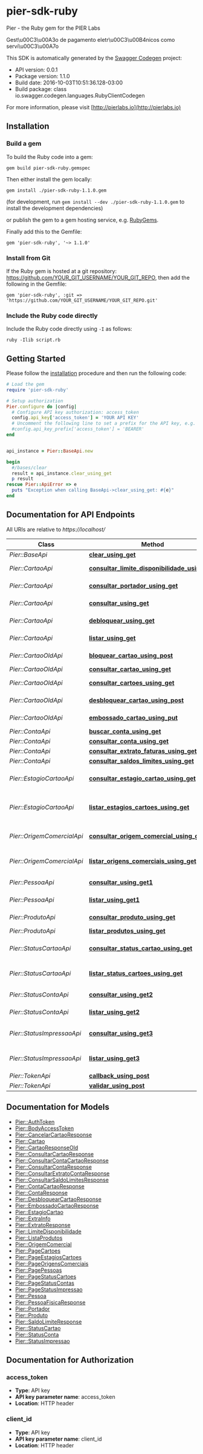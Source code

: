 # pier-sdk-ruby

Pier - the Ruby gem for the PIER Labs


Gest\u00C3\u00A3o de pagamento eletr\u00C3\u00B4nicos como servi\u00C3\u00A7o


This SDK is automatically generated by the [Swagger Codegen](https://github.com/swagger-api/swagger-codegen) project:

- API version: 0.0.1
- Package version: 1.1.0
- Build date: 2016-10-03T10:51:36.128-03:00
- Build package: class io.swagger.codegen.languages.RubyClientCodegen

For more information, please visit [http://pierlabs.io](http://pierlabs.io)


## Installation

### Build a gem

To build the Ruby code into a gem:

```shell
gem build pier-sdk-ruby.gemspec
```

Then either install the gem locally:

```shell
gem install ./pier-sdk-ruby-1.1.0.gem
```
(for development, run `gem install --dev ./pier-sdk-ruby-1.1.0.gem` to install the development dependencies)

or publish the gem to a gem hosting service, e.g. [RubyGems](https://rubygems.org/).

Finally add this to the Gemfile:

    gem 'pier-sdk-ruby', '~> 1.1.0'

### Install from Git

If the Ruby gem is hosted at a git repository: https://github.com/YOUR_GIT_USERNAME/YOUR_GIT_REPO, then add the following in the Gemfile:

    gem 'pier-sdk-ruby', :git => 'https://github.com/YOUR_GIT_USERNAME/YOUR_GIT_REPO.git'

### Include the Ruby code directly

Include the Ruby code directly using `-I` as follows:

```shell
ruby -Ilib script.rb
```

## Getting Started

Please follow the [installation](#installation) procedure and then run the following code:
```ruby
# Load the gem
require 'pier-sdk-ruby'

# Setup authorization
Pier.configure do |config|
  # Configure API key authorization: access_token
  config.api_key['access_token'] = 'YOUR API KEY'
  # Uncomment the following line to set a prefix for the API key, e.g. 'BEARER' (defaults to nil)
  #config.api_key_prefix['access_token'] = 'BEARER'
end


api_instance = Pier::BaseApi.new

begin
  #/bases/clear
  result = api_instance.clear_using_get
  p result
rescue Pier::ApiError => e
  puts "Exception when calling BaseApi->clear_using_get: #{e}"
end

```

## Documentation for API Endpoints

All URIs are relative to *https://localhost/*

Class | Method | HTTP request | Description
------------ | ------------- | ------------- | -------------
*Pier::BaseApi* | [**clear_using_get**](docs/BaseApi.md#clear_using_get) | **GET** /api/bases/clear | /bases/clear
*Pier::CartaoApi* | [**consultar_limite_disponibilidade_using_get**](docs/CartaoApi.md#consultar_limite_disponibilidade_using_get) | **GET** /api/cartoes/{id_cartao}/limites-disponibilidades | Apresenta os limites do Portador do Cart\u00C3\u00A3o
*Pier::CartaoApi* | [**consultar_portador_using_get**](docs/CartaoApi.md#consultar_portador_using_get) | **GET** /api/cartoes/{id_cartao}/portadores | Apresenta os dados do Portador do Cart\u00C3\u00A3o 
*Pier::CartaoApi* | [**consultar_using_get**](docs/CartaoApi.md#consultar_using_get) | **GET** /api/cartoes/{id_cartao} | Apresenta os dados de um determinado Cart\u00C3\u00A3o
*Pier::CartaoApi* | [**debloquear_using_get**](docs/CartaoApi.md#debloquear_using_get) | **GET** /api/cartoes/{id_cartao}/desbloqueio | Realiza o desbloqueio de um determinado Cart\u00C3\u00A3o
*Pier::CartaoApi* | [**listar_using_get**](docs/CartaoApi.md#listar_using_get) | **GET** /api/cartoes | Lista os Cart\u00C3\u00B5es gerados pelo Emissor
*Pier::CartaoOldApi* | [**bloquear_cartao_using_post**](docs/CartaoOldApi.md#bloquear_cartao_using_post) | **POST** /api/contas/{idConta}/cartoes/{idCartao}/bloquear | Bloqueia um cart\u00C3\u00A3o
*Pier::CartaoOldApi* | [**consultar_cartao_using_get**](docs/CartaoOldApi.md#consultar_cartao_using_get) | **GET** /api/contas/{idConta}/cartoes/{idCartao} | Retorna um cart\u00C3\u00A3o
*Pier::CartaoOldApi* | [**consultar_cartoes_using_get**](docs/CartaoOldApi.md#consultar_cartoes_using_get) | **GET** /api/contas/{idConta}/cartoes | Retorna todos os cart\u00C3\u00B5es
*Pier::CartaoOldApi* | [**desbloquear_cartao_using_post**](docs/CartaoOldApi.md#desbloquear_cartao_using_post) | **POST** /api/contas/{idConta}/cartoes/{idCartao}/desbloquear | Desbloqueia um cart\u00C3\u00A3o
*Pier::CartaoOldApi* | [**embossado_cartao_using_put**](docs/CartaoOldApi.md#embossado_cartao_using_put) | **PUT** /api/contas/{idConta}/cartoes/{idCartao}/embossado | Embossado
*Pier::ContaApi* | [**buscar_conta_using_get**](docs/ContaApi.md#buscar_conta_using_get) | **GET** /api/contas/buscar | Buscar contas
*Pier::ContaApi* | [**consultar_conta_using_get**](docs/ContaApi.md#consultar_conta_using_get) | **GET** /api/contas/{idConta} | Retorna uma conta
*Pier::ContaApi* | [**consultar_extrato_faturas_using_get**](docs/ContaApi.md#consultar_extrato_faturas_using_get) | **GET** /api/contas/{idConta}/faturas | Retorna os extratos
*Pier::ContaApi* | [**consultar_saldos_limites_using_get**](docs/ContaApi.md#consultar_saldos_limites_using_get) | **GET** /api/contas/{idConta}/limites | Retorna o limite
*Pier::EstagioCartaoApi* | [**consultar_estagio_cartao_using_get**](docs/EstagioCartaoApi.md#consultar_estagio_cartao_using_get) | **GET** /api/estagios-cartoes/{id_estagio_cartao} | Apresenta os dados de um determinado Estagio Cart\u00C3\u00A3o 
*Pier::EstagioCartaoApi* | [**listar_estagios_cartoes_using_get**](docs/EstagioCartaoApi.md#listar_estagios_cartoes_using_get) | **GET** /api/estagios-cartoes | Lista as op\u00C3\u00A7\u00C3\u00B5es de Est\u00C3\u00A1gios do Cart\u00C3\u00A3o 
*Pier::OrigemComercialApi* | [**consultar_origem_comercial_using_get**](docs/OrigemComercialApi.md#consultar_origem_comercial_using_get) | **GET** /api/origens-comerciais/{id_origem_comercial} | Opera\u00C3\u00A7\u00C3\u00A3o utilizada para consultar uma determinada Origem Comercial 
*Pier::OrigemComercialApi* | [**listar_origens_comerciais_using_get**](docs/OrigemComercialApi.md#listar_origens_comerciais_using_get) | **GET** /api/origens-comerciais | Opera\u00C3\u00A7\u00C3\u00A3o utilizada para listar Origens Comerciais 
*Pier::PessoaApi* | [**consultar_using_get1**](docs/PessoaApi.md#consultar_using_get1) | **GET** /api/pessoas/{id_pessoa} | Apresenta os dados de uma determinada Pessoa.
*Pier::PessoaApi* | [**listar_using_get1**](docs/PessoaApi.md#listar_using_get1) | **GET** /api/pessoas | Lista as Pessoas cadastradas no Emissor
*Pier::ProdutoApi* | [**consultar_produto_using_get**](docs/ProdutoApi.md#consultar_produto_using_get) | **GET** /api/produtos/{id_produto} | Apresenta os dados de um determinado Produto.
*Pier::ProdutoApi* | [**listar_produtos_using_get**](docs/ProdutoApi.md#listar_produtos_using_get) | **GET** /api/produtos | Lista os Produtos do Emissor
*Pier::StatusCartaoApi* | [**consultar_status_cartao_using_get**](docs/StatusCartaoApi.md#consultar_status_cartao_using_get) | **GET** /api/status-cartoes/{id_status_cartao} | Apresenta os dados de um determinado Status Cart\u00C3\u00A3o 
*Pier::StatusCartaoApi* | [**listar_status_cartoes_using_get**](docs/StatusCartaoApi.md#listar_status_cartoes_using_get) | **GET** /api/status-cartoes | Lista as op\u00C3\u00A7\u00C3\u00B5es de Status do Cart\u00C3\u00A3o 
*Pier::StatusContaApi* | [**consultar_using_get2**](docs/StatusContaApi.md#consultar_using_get2) | **GET** /api/status-contas/{id_status_conta} | Apresenta os dados de um determinado Status Conta
*Pier::StatusContaApi* | [**listar_using_get2**](docs/StatusContaApi.md#listar_using_get2) | **GET** /api/status-contas | Lista os Status Contas cadastrados para o Emissor 
*Pier::StatusImpressaoApi* | [**consultar_using_get3**](docs/StatusImpressaoApi.md#consultar_using_get3) | **GET** /api/status-impressoes/{id_status_impressao} | Apresenta os dados de um determinado Status Impress\u00C3\u00A3o 
*Pier::StatusImpressaoApi* | [**listar_using_get3**](docs/StatusImpressaoApi.md#listar_using_get3) | **GET** /api/status-impressoes | Lista as op\u00C3\u00A7\u00C3\u00B5es de Status Impress\u00C3\u00A3o 
*Pier::TokenApi* | [**callback_using_post**](docs/TokenApi.md#callback_using_post) | **POST** /api/tokens/callback | /tokens/callback
*Pier::TokenApi* | [**validar_using_post**](docs/TokenApi.md#validar_using_post) | **POST** /api/tokens/validar | /tokens/validar


## Documentation for Models

 - [Pier::AuthToken](docs/AuthToken.md)
 - [Pier::BodyAccessToken](docs/BodyAccessToken.md)
 - [Pier::CancelarCartaoResponse](docs/CancelarCartaoResponse.md)
 - [Pier::Cartao](docs/Cartao.md)
 - [Pier::CartaoResponseOld](docs/CartaoResponseOld.md)
 - [Pier::ConsultarCartaoResponse](docs/ConsultarCartaoResponse.md)
 - [Pier::ConsultarContaCartaoResponse](docs/ConsultarContaCartaoResponse.md)
 - [Pier::ConsultarContaResponse](docs/ConsultarContaResponse.md)
 - [Pier::ConsultarExtratoContaResponse](docs/ConsultarExtratoContaResponse.md)
 - [Pier::ConsultarSaldoLimitesResponse](docs/ConsultarSaldoLimitesResponse.md)
 - [Pier::ContaCartaoResponse](docs/ContaCartaoResponse.md)
 - [Pier::ContaResponse](docs/ContaResponse.md)
 - [Pier::DesbloquearCartaoResponse](docs/DesbloquearCartaoResponse.md)
 - [Pier::EmbossadoCartaoResponse](docs/EmbossadoCartaoResponse.md)
 - [Pier::EstagioCartao](docs/EstagioCartao.md)
 - [Pier::ExtraInfo](docs/ExtraInfo.md)
 - [Pier::ExtratoResponse](docs/ExtratoResponse.md)
 - [Pier::LimiteDisponibilidade](docs/LimiteDisponibilidade.md)
 - [Pier::ListaProdutos](docs/ListaProdutos.md)
 - [Pier::OrigemComercial](docs/OrigemComercial.md)
 - [Pier::PageCartoes](docs/PageCartoes.md)
 - [Pier::PageEstagiosCartoes](docs/PageEstagiosCartoes.md)
 - [Pier::PageOrigensComerciais](docs/PageOrigensComerciais.md)
 - [Pier::PagePessoas](docs/PagePessoas.md)
 - [Pier::PageStatusCartoes](docs/PageStatusCartoes.md)
 - [Pier::PageStatusContas](docs/PageStatusContas.md)
 - [Pier::PageStatusImpressao](docs/PageStatusImpressao.md)
 - [Pier::Pessoa](docs/Pessoa.md)
 - [Pier::PessoaFisicaResponse](docs/PessoaFisicaResponse.md)
 - [Pier::Portador](docs/Portador.md)
 - [Pier::Produto](docs/Produto.md)
 - [Pier::SaldoLimiteResponse](docs/SaldoLimiteResponse.md)
 - [Pier::StatusCartao](docs/StatusCartao.md)
 - [Pier::StatusConta](docs/StatusConta.md)
 - [Pier::StatusImpressao](docs/StatusImpressao.md)


## Documentation for Authorization


### access_token

- **Type**: API key
- **API key parameter name**: access_token
- **Location**: HTTP header




### client_id

- **Type**: API key
- **API key parameter name**: client_id
- **Location**: HTTP header





